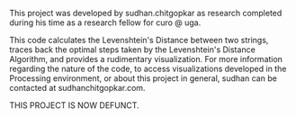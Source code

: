 This project was developed by sudhan.chitgopkar as research completed during his time as a research fellow for curo @ uga.

This code calculates the Levenshtein's Distance between two strings, traces back the optimal steps taken by the Levenshtein's Distance Algorithm, and provides a rudimentary visualization.
For more information regarding the nature of the code, to access visualizations developed in the Processing environment, or about this project in general, sudhan can be contacted at sudhanchitgopkar.com.

THIS PROJECT IS NOW DEFUNCT.